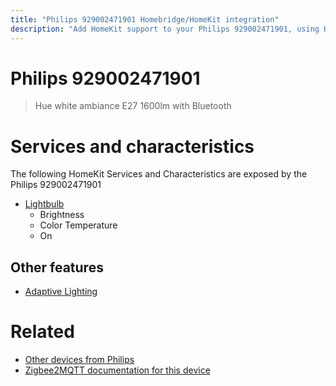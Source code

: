```yaml
---
title: "Philips 929002471901 Homebridge/HomeKit integration"
description: "Add HomeKit support to your Philips 929002471901, using Homebridge, Zigbee2MQTT and homebridge-z2m."
---
```

<!---
This file has been GENERATED using src/docgen/docgen.ts
DO NOT EDIT THIS FILE MANUALLY!
-->
# Philips 929002471901
> Hue white ambiance E27 1600lm with Bluetooth


# Services and characteristics
The following HomeKit Services and Characteristics are exposed by
the Philips 929002471901

* [Lightbulb](../../light.md)
  * Brightness
  * Color Temperature
  * On

## Other features
* [Adaptive Lighting](../../light.md)

# Related
* [Other devices from Philips](../index.md#philips)
* [Zigbee2MQTT documentation for this device](https://www.zigbee2mqtt.io/devices/929002471901.html)